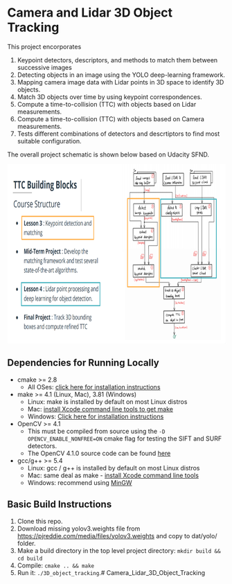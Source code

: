 # Camera and Lidar 3D Object Tracking

This project encorporates
1. Keypoint detectors, descriptors, and methods to match them between successive images
2. Detecting objects in an image using the YOLO deep-learning framework. 
3. Mapping camera image data with Lidar points in 3D space to identify 3D objects.
4. Match 3D objects over time by using keypoint correspondences.
5. Compute a time-to-collision (TTC) with objects based on Lidar measurements.
6. Compute a time-to-collision (TTC) with objects based on Camera measurements.
7. Tests different combinations of detectors and descrtiptors to find most suitable configuration.

The overall project schematic is shown below based on Udacity SFND.

<img src="images/course_code_structure.png" width="779" height="414" />

## Dependencies for Running Locally

* cmake >= 2.8
  * All OSes: [click here for installation instructions](https://cmake.org/install/)
* make >= 4.1 (Linux, Mac), 3.81 (Windows)
  * Linux: make is installed by default on most Linux distros
  * Mac: [install Xcode command line tools to get make](https://developer.apple.com/xcode/features/)
  * Windows: [Click here for installation instructions](http://gnuwin32.sourceforge.net/packages/make.htm)
* OpenCV >= 4.1
  * This must be compiled from source using the `-D OPENCV_ENABLE_NONFREE=ON` cmake flag for testing the SIFT and SURF detectors.
  * The OpenCV 4.1.0 source code can be found [here](https://github.com/opencv/opencv/tree/4.1.0)
* gcc/g++ >= 5.4
  * Linux: gcc / g++ is installed by default on most Linux distros
  * Mac: same deal as make - [install Xcode command line tools](https://developer.apple.com/xcode/features/)
  * Windows: recommend using [MinGW](http://www.mingw.org/)

## Basic Build Instructions

1. Clone this repo.
2. Download missing yolov3.weights file from https://pjreddie.com/media/files/yolov3.weights and copy to dat/yolo/ folder.
3. Make a build directory in the top level project directory: `mkdir build && cd build`
4. Compile: `cmake .. && make`
5. Run it: `./3D_object_tracking`.# Camera_Lidar_3D_Object_Tracking
